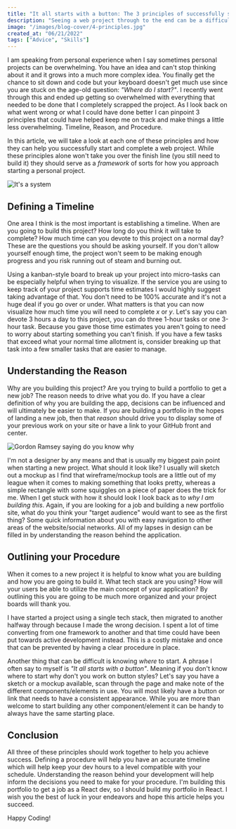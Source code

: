 ```yaml
---
title: "It all starts with a button: The 3 principles of successfully starting and completing a web project"
description: "Seeing a web project through to the end can be a difficult feat, many are started but not all get finished. In this article, I outline 3 principles I believe will help you put that project through the finish line"
image: "/images/blog-cover/4-principles.jpg"
created_at: "06/21/2022"
tags: ["Advice", "Skills"]
---
```


I am speaking from personal experience when I say sometimes personal projects can be overwhelming. You have an idea and can't stop thinking about it and it grows into a much more complex idea. You finally get the chance to sit down and code but your keyboard doesn't get much use since you are stuck on the age-old question: _"Where do I start?"_. I recently went through this and ended up getting so overwhelmed with everything that needed to be done that I completely scrapped the project. As I look back on what went wrong or what I could have done better I can pinpoint 3 principles that could have helped keep me on track and make things a little less overwhelming. Timeline, Reason, and Procedure.

In this article, we will take a look at each one of these principles and how they can help you successfully start and complete a web project. While these principles alone won't take you over the finish line (you still need to build it) they should serve as a _framework_ of sorts for how you approach starting a personal project.

![It's a system](https://media4.giphy.com/media/VdzZS1qXneqUQj6YgJ/giphy.gif?cid=ecf05e47m7r2rywsb6of0ctd9151uiw6ieede3jzwrwdsfbc&rid=giphy.gif&ct=g)

## Defining a Timeline

One area I think is the most important is establishing a timeline. When are you going to build this project? How long do you think it will take to complete? How much time can you devote to this project on a normal day? These are the questions you should be asking yourself. If you don't allow yourself enough time, the project won't seem to be making enough progress and you risk running out of steam and burning out.

Using a kanban-style board to break up your project into micro-tasks can be especially helpful when trying to visualize. If the service you are using to keep track of your project supports time estimates I would highly suggest taking advantage of that. You don't need to be 100% accurate and it's not a huge deal if you go over or under. What matters is that you can now visualize how much time you will need to complete _x_ or _y_. Let's say you can devote 3 hours a day to this project, you can do three 1-hour tasks or one 3-hour task. Because you gave those time estimates you aren't going to need to worry about starting something you can't finish. If you have a few tasks that exceed what your normal time allotment is, consider breaking up that task into a few smaller tasks that are easier to manage.

## Understanding the Reason

Why are you building this project? Are you trying to build a portfolio to get a new job? The reason needs to drive what you do. If you have a clear definition of why you are building the app, decisions can be influenced and will ultimately be easier to make. If you are building a portfolio in the hopes of landing a new job, then that _reason_ should drive you to display some of your previous work on your site or have a link to your GitHub front and center. 

![Gordon Ramsey saying do you know why](https://media3.giphy.com/media/fMzwSlqqgmHCqAFqJ9/giphy.gif?cid=ecf05e47e0okiuxe2o8cmky0283nvflhivfh92a1odhtqi2i&rid=giphy.gif&ct=g)

I'm not a designer by any means and that is usually my biggest pain point when starting a new project. What should it look like? I usually will sketch out a mockup as I find that wireframe/mockup tools are a little out of my league when it comes to making something that looks pretty, whereas a simple rectangle with some squiggles on a piece of paper does the trick for me. When I get stuck with how it should look I look back as to _why I am building this_. Again, if you are looking for a job and building a new portfolio site, what do you think your "target audience" would want to see as the first thing? Some quick information about you with easy navigation to other areas of the website/social networks. All of my lapses in design can be filled in by understanding the reason behind the application.

## Outlining your Procedure

When it comes to a new project it is helpful to know what you are building and how you are going to build it. What tech stack are you using? How will your users be able to utilize the main concept of your application? By outlining this you are going to be much more organized and your project boards will thank you.

I have started a project using a single tech stack, then migrated to another halfway through because I made the wrong decision. I spent a lot of time converting from one framework to another and that time could have been put towards active development instead. This is a costly mistake and once that can be prevented by having a clear procedure in place. 

Another thing that can be difficult is knowing _where_ to start. A phrase I often say to myself is _"It all starts with a button"_. Meaning if you don't know where to start why don't you work on button styles? Let's say you have a sketch or a mockup available, scan through the page and make note of the different components/elements in use. You will most likely have a button or link that needs to have a consistent appearance. While you are more than welcome to start building any other component/element it can be handy to always have the same starting place. 

## Conclusion

All three of these principles should work together to help you achieve success. Defining a procedure will help you have an accurate timeline which will help keep your dev hours to a level compatible with your schedule. Understanding the reason behind your development will help inform the decisions you need to make for your procedure. I'm building this portfolio to get a job as a React dev, so I should build my portfolio in React. I wish you the best of luck in your endeavors and hope this article helps you succeed.

Happy Coding!


